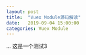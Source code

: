 ```yaml
---
layout: post
title:  "Vuex Module源码解读"
date:   2019-09-04 15:00:00
categories: Vuex Module
---
```

...
这是一个测试3
